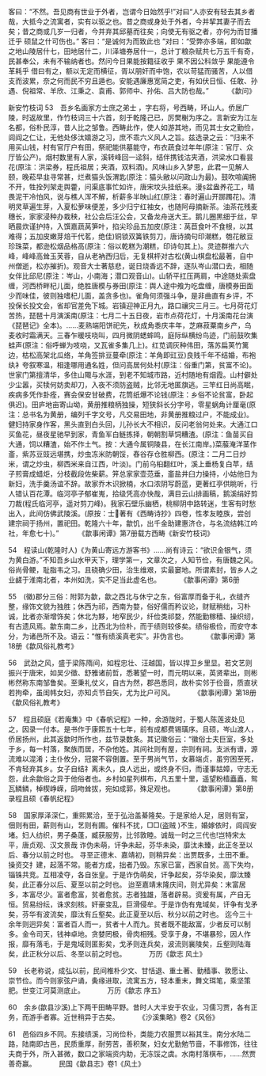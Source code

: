 <!-- { "loadSidebar": true } -->
客曰：“不然。吾见商有世业于外者，岂谓今日始然乎!”对曰“人亦安有轻去其乡者哉，大抵今之流寓者，实有以驱之也。昔之商或身处于外者，今并挈其妻子而去矣；昔之商或几岁一归者，今并弃其邱墓而往矣；向使无有驱之者，亦何为而甘播迁乎 硕鼠之什可伤也。”
客曰：“是诚何为而致此也 ”对曰：“受弊亦多端，即如歙之地山陵居什七，田地居什二，川泽塘券居什一，总计丁粮杂赋共七万五千有奇，民甚奉公，未有不输纳者也。然问今日果能按籍征收乎 果不因公科敛乎 果能遵令革耗乎 借曰有之，额以无定而横征，胥以朋奸而中饱，农以苛猛而骚苦，人以借支而波累，奈之何而民不穷且遁也。安能遇廉惠宽简之吏，有如伏日恒、任敢、孙遇、倪祖常、羊欣、江秉之、袁甫、郭师中、孙佑、吕大防也哉。”
　　　《歙问》

新安竹枝词
53　吾乡名画家方士庶之弟士 ，字右将，号西畴，环山人。侨居广陵，时返故里，作竹枝词三十六首，刻于乾隆己已，厉樊榭为序之。言新安为江左名都，俗朴民淳，昔人比之邹鲁。西畴此作，使人如游其地，而见其士女之勤俭，闾阎之仁让，无他处侈汰嬉游之习，庶不乖六义风人之旨。兹选录之云：“归来不用买山钱，村有官厅户有田，祭祀能供墓能守，布衣蔬食过年年(原注：官厅、众厅皆公产)。烟村数里有人家，溪转峰回一迳斜，结伴携钱沽夹酒，洪梁水口看昙花(原注：洪梁券，程氏祖居；夹酒，双料酒)。风味山乡入梦思，此君一见解人颐，晚菘早韭寻常甚，烂煮猫头饭渭匙(原注：猫头敝以问政山为最)。鼓吹喧阗拥不开，牲拴列架走舆藿，问渠底事忙如许，唐宋坟头挂纸来。漫盆盎养花工，晴畏泥干冷怕风，说与樵人浑不解，析薪多半映山红(原注：春时遍山开踯躅花)。清明灵草遍生芽，入夏松萝味便差，多少归宁红袖女，也随阿母摘新茶。油茶花残麦穗长，家家浸种办栽秧，社公会后汪公会，又备龙舟送大王。鹅儿圈黑细于丝，早晒晨炊谨护持，入馔嘉蔬莴笋叶，掐尖珍品五加皮(原注：莴苣食叶不食根，以其难得；五加皮嫩芽焙干代茗，绝佳)铜锁双簧铁剪刀，唐诗摘句印潮糕，匏花敝豆珍珠菜，都逊松烟品格高(原注：俗以乾糕为潮糕，印诗句其上)。灵迹群推六六峰，峰峰高耸玉芙蓉，自从老衲西归后，无复棋枰对古松(黄山棋盘松最著，自中州僧逝，松亦摧折)。观音大士著慈悲，诞日烧香远不辞，逐队岑山潜口去，相随女伴比邱尼(原注：岑山，小南海；潜口观音山)。山轿平扛压两肩，中途随处索盘缠，河西桥畔杞儿面，绝胜唐模与券田(原注：舆人途中飧为吃盘缠，唐模券田面少而味佳，彼则独嗜杞儿面，盖贪多也)。雀角何须强斗争，是非曲直有乡评，不投保长投文会，省却官差免下城。岩镇迎神正月九，路口禳灾三月三。七月荷花灯苦热，琵琶十月演溪南(原注：七月二十五日夜，岩市点荷花灯，十月溪南花台演《琵琶记》全本)。……麦熟端阳饼祀先，秋成角黍庆丰年，芝麻菽粟南乡产，乌麦收时霜满天。三春乍暖吱哓叫，四月微阴蟋蟀鸣，庭际纵横纷鸟迹，门前鼓吹集蛙声(原注：俗呼蝉为吱哓，又瓦雀多集几上)。红苋调灰种伟田，落苏扁荚竹篱边，枯松高架北瓜络，羊角签排豆蔓牵(原注：羊角即豇豆)良贱千年不结婚，布袍纨衤夸叙寒温，相逢哪用通名姓，但问高居何处村(原注：俗重门第，贫富不论)。世家门第擅清华，多住山陬与水涯，到老不知城市路，近村随地有烟霞。山村僻处少尘嚣，买犊何妨卖却刀，入夜不须防盗贼，比邻无地匿旗逃。三竿红日尚高眠，疾病多凭作卦痊，赛会保安甘破费，花筒纸爆不论钱(原注：乡俗不论贫富，卧起俱迟)。田庐地亩寄山坳，黄册推粮柄独操，短狭斜长分字号，零星蜗角计厘毫(原注：总书名为黄册，编列千字文号，凡交易田地，非黄册推粮过户，不能成业)。健妇持家身作客，黑头直到白头回，儿孙长大不相识，反问老翁何处来。大通江口买鱼花，昼夜星驰早到家，青鱼军白鲢拣择，朝朝割草饲糟渣。(原注：鱼苗买自大通，饲以糟渣，始不作土气。按：大通今属铜陵县，在长江南岸。)菜菔淹洋茎作齑，紫苏豆豉远堪携，炒虫冻米防朝馁，舂谷存仓胜柳西。(原注：二月二日炒米，谓之炒虫，柳西米来自江西，叶淡)。门前乌桕翻红叶，溪上垂杨复白苹，结子煎膏成蜡炬，分枝截段佐柴薪。笄总家家壶范垂，齑盐井臼力操持，小姑他日为新妇，洗手羹汤谊不辞。故家乔木识掀楠，水口浓阴写蔚蓝，更著红亭供眺听，行人错认百花潭。临河亭子郁崔嵬，拾级凭高亦快哉，满目云山排画稿，鹅溪绢好剪刀裁(程氏临河亭，遥对剪刀峰)。我家石壁乐幽栖，桃柳阴中路转迷，生客有时愁出入，此间仿佛武陵溪。(原按：士著有《西畴诗抄》四卷，性孝友睦族，尝创建宗祠于扬州，置祀田。乾隆六十年，歙饥，出千金助建惠济仓，与名流结韩江吟社，年愈七十)。”
　　　《歙事闲谭》第7册载方西畴《新安竹枝词》

54　程读山(乾隆时人)《为黄山寄远方游客书》……尚有诗云：“欲识金银气，须为黄白游。”不知吾乡山水甲天下，理学第一，文章次之，人知节俭，有唐魏之风。俗尚骨鲠，耻脂韦之习。且硗确少田，治生维艰，实最窭地。所谓素封，皆乡人之业鹾于淮南北者，本州如洗，实不足当此虚名也。
　　　《歙事闲谭》第6册

55　(徽)郡分三俗：附郭为歙，歙之西北与休宁之东，俗富厚而备于礼，衣缝齐整，缘饰文貌为独胜；休西为祁，西南为婺，俗好儒而矜议论，财赋稍绌，习朴诚，比者亦渐增饰矣；休北为黟，地窄民少，纤俭类祁婺，然能勤稼穑、操织纫，有古遗风焉。歙东南二乡，比西北为俭朴，而于绩则较侈矣。绩俗极俭，而安守本分，为诸邑所不及。语云：“惟有绩溪真老实”。非伪言也。
　　　《歙事闲谭》第18册《歙风俗礼教考》

56　武劲之风，盛于梁陈隋间，如程忠壮、汪越国，皆以捍卫乡里显。若文艺则振兴于唐宋，如吴少徵、舒雅诸前哲，悉著望一时，而元明以来，英贤辈出，则彬彬然称东南邹鲁矣。至秉礼仗义，自古为然，郡邑悉同，故朴实邻于俭啬，质直状若拘牵，虽闺帏女妇，亦知贞节自矢，尤为比户可风。
　　　《歙事闲谭》第18册《歙风俗礼教考》

57　程且硕庭《若庵集》中《春帆记程》一种，余游陇时，于蜀人陈莲波处见之，因录一付本。是书作于康熙五十七年，前有成都费锡璜序。且硕，岑山渡人，侨居扬州，此其返歙时所作也，兹节录数条。其记徽俗云：“徽俗士夫巨室，多处于乡，每一村落，聚族而居，不杂他姓。其间社则有屋，宗则有祠。支派有谱，源流难以混淆；主仆攸分，冠裳不容倒置。至于男尚气节，女慕端贞，虽穷困至死，不肯轻弃其乡。女子自结礻离未久，良人远出，或终身不归，而谨事姑嫜，守志无怨，此余歙俗之异于他俗者也。乡村如星列棋布，凡五里十里，遥望粉樯矗矗，鸳瓦鳞鳞，棹楔峥嵘，鸱吻耸拔，宛如成郭，殊足观也。
　　　《歙事闲谭》第8册录程且硕《春帆纪程》

58　国家厚泽深仁，重熙累洽，至于弘治盖綦隆矣。于是家给人足，居则有室，佃则有田，薪则有山，艺则有圃。催科不扰，□□(盗贼 )不生，婚嫁依时，闾阎安堵。妇人纺织，男子桑蓬，臧获服劳，比邻敦睦。诚哉一时之三代也!岂特宋太平，唐贞观、汉文景哉 诈伪未萌，讦争未起，芬华未染，靡汰未臻，此正冬至以后、春分以前之时也。
寻至正德末、嘉靖初，则稍异矣：出贾既多，土田不重。操资交扌建，起落不常。能者方成，拙者乃毁。东家已富，西家自贫。高下失均，锱铢共竞。互相凌夺，各自张皇。于是诈伪萌矣，讦争起矣，芬华染矣，靡汰臻矣，此正春分以后、夏至以前之时也。
迨至嘉靖末隆庆间，则尤异矣：末富居多，本富尽少。富者愈富，贫者愈贫。志者独雄，落者辟易。资爰有属，产自无恒。贸易纷纭，诛求刻核。奸豪变乱，巨滑侵牟。于是诈伪有鬼域矣，讦争有戈矛矣，芬华有波流矣，靡汰有丘壑矣。此正夏至以后、秋分以前之时也。
迄今三十余年则迥异矣：富者百人而一，贫者十人而九。贫者既不能敌富，少者反可以制多。金令司天，钱神卓地。贪婪罔极，骨肉相残。受享于身，不堪暴殄，因人作报，靡有落毛，于是鬼域则匿影矣，戈矛则连兵矣，波流则襄陵矣，丘壑则陆海矣，此正秋分以后、冬至以前之时也。
　　　万历《歙志 风土》

59　长老称说，成弘以前，民间椎朴少文、甘恬退、重土著、勤穑事、敦愿让、崇节俭。而今则家弦户诵，夤缘进取，流寓五方，轻本重末，舞文珥笔，乘坚策肥。世变江河莫测底止。
　　　万历《歙志 序五》

60　余乡(歙县沙溪)上下两干田畴平野。昔时人大半安于农业，习儒习贾，各有正务，而游手者寡。近世稍异于古矣。
　　　《沙溪集略》卷2《风俗》

61　邑俗四乡不同。东接绩溪，习尚俭朴，类能力农服贾以裕其生。南分水陆二路，陆南即古邑，民质重厚，耐劳苦，善积聚，妇女尤勤勉节啬，不事修饰，往往夫商于外，所入甚微，数口之家端资内助，无冻馁之虞。水南村落棋布，……然贾善奇赢。
　　　民国《歙县志》卷1《风土》

